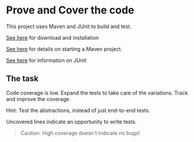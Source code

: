# Prove and Cover the code

This project uses Maven and JUnit to build and test.

[See here](https://maven.apache.org/download.cgi) for download and installation

[See here](https://maven.apache.org/guides/getting-started/) for details on starting a Maven project.

[See here](https://github.com/junit-team/junit4/wiki/Assertions) for information on JUnit

## The task

Code coverage is low. Expand the tests to take care of the variations. Track and improve the coverage.

Hint: Test the abstractions, instead of just end-to-end tests.

Uncovered lines indicate an opportunity to write tests.

> Caution: High coverage doesn't indicate no bugs!
